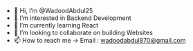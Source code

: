 - 👋 Hi, I’m @WadoodAbdul25
- 👀 I’m interested in Backend Development
- 🌱 I’m currently learning React
- 💞️ I’m looking to collaborate on building Websites
- 📫 How to reach me -> Email : wadoodabdul870@gmail.com

<!---
WadoodAbdul25/WadoodAbdul25 is a ✨ special ✨ repository because its `README.md` (this file) appears on your GitHub profile.
You can click the Preview link to take a look at your changes.
--->
